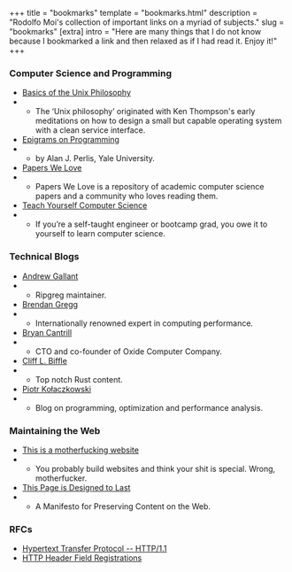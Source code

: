 +++
title = "bookmarks"
template = "bookmarks.html"
description = "Rodolfo Moi's collection of important links on a myriad of subjects."
slug = "bookmarks"
[extra]
intro = "Here are many things that I do not know because I bookmarked a link and then relaxed as if I had read it. Enjoy it!"
+++

### Computer Science and Programming

- [Basics of the Unix Philosophy](https://homepage.cs.uri.edu/~thenry/resources/unix_art/ch01s06.html)
- - The ‘Unix philosophy’ originated with Ken Thompson's early meditations on how to design a small but capable operating system with a clean service interface.
- [Epigrams on Programming](http://pu.inf.uni-tuebingen.de/users/klaeren/epigrams.html)
- - by Alan J. Perlis, Yale University.
- [Papers We Love](https://github.com/papers-we-love/papers-we-love)
- - Papers We Love is a repository of academic computer science papers and a community who loves reading them.
- [Teach Yourself Computer Science](https://teachyourselfcs.com/)
- - If you’re a self-taught engineer or bootcamp grad, you owe it to yourself to learn computer science.

### Technical Blogs

- [Andrew Gallant](https://blog.burntsushi.net/)
- - Ripgreg maintainer.
- [Brendan Gregg](https://www.brendangregg.com/)
- - Internationally renowned expert in computing performance.
- [Bryan Cantrill](http://dtrace.org/blogs/bmc/)
- - CTO and co-founder of Oxide Computer Company.
- [Cliff L. Biffle](http://cliffle.com/)
- - Top notch Rust content.
- [Piotr Kołaczkowski](https://pkolaczk.github.io)
- - Blog on programming, optimization and performance analysis.

### Maintaining the Web

- [This is a motherfucking website](https://motherfuckingwebsite.com/)
- - You probably build websites and think your shit is special. Wrong, motherfucker.
- [This Page is Designed to Last](https://jeffhuang.com/designed_to_last/)
- - A Manifesto for Preserving Content on the Web.

### RFCs

- [Hypertext Transfer Protocol -- HTTP/1.1](https://datatracker.ietf.org/doc/html/rfc2616)
- [HTTP Header Field Registrations](https://datatracker.ietf.org/doc/html/rfc4229)
